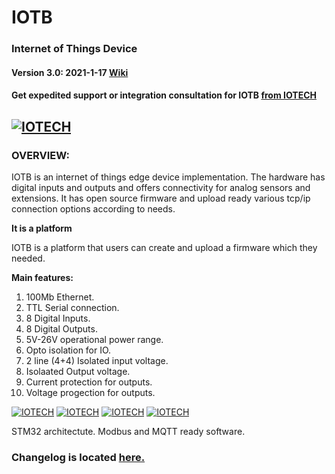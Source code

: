 
# IOTB
### Internet of Things Device
#### Version 3.0: 2021-1-17 [Wiki](https://github.com/celikada/IOTB/wiki)

#### Get expedited support or integration consultation for IOTB [from IOTECH](http://iotech.com.tr/)

[![IOTECH](http://iotech.com.tr/images/header_logo_tek.png)](http://iotech.com.tr)
---

### OVERVIEW:
IOTB is an internet of things edge device implementation. The hardware has digital inputs and outputs and offers connectivity for analog sensors and extensions.
It has open source firmware and upload ready various tcp/ip connection options according to needs.

**It is a platform**

IOTB is a platform that users can create and upload a firmware which they needed. 

**Main features:**
1. 100Mb Ethernet.
2. TTL Serial connection.
3. 8 Digital Inputs.
4. 8 Digital Outputs.
5. 5V-26V operational power range.
6. Opto isolation for IO.
7. 2 line (4+4) Isolated input voltage. 
8. Isolaated Output voltage.
9. Current protection for outputs.
10. Voltage progection for outputs.

[![IOTECH](https://github.com/celikada/eagle/blob/master/KMO_IO_M/V2_6OUT/iotb_v2_kartl%C4%B1.166.png)](http://iotech.com.tr)
[![IOTECH](http://iotech.com.tr/images/header_logo_tek.png)](http://iotech.com.tr)
[![IOTECH](http://iotech.com.tr/images/header_logo_tek.png)](http://iotech.com.tr)
[![IOTECH](http://iotech.com.tr/images/header_logo_tek.png)](http://iotech.com.tr)

STM32 architectute. Modbus and MQTT ready software.

### Changelog is located [here.](https://github.com/celikada/IOTB/wiki/Changelog)
